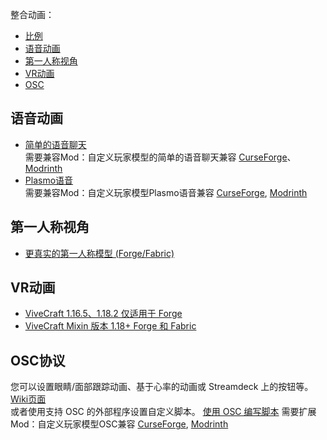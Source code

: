 整合动画：
- [比例](https://github.com/tom5454/CustomPlayerModels/wiki/Scaling)
- [语音动画](#语音动画)
- [第一人称视角](#第一人称视角)
- [VR动画](#VR动画)
- [OSC](#osc协议)

## 语音动画
- [简单的语音聊天](https://www.curseforge.com/minecraft/mc-mods/simple-voice-chat)  
需要兼容Mod：自定义玩家模型的简单的语音聊天兼容 [CurseForge](https://www.curseforge.com/minecraft/mc-mods/cpmsvcc)、[Modrinth](https://modrinth.com/mod/cpmsvcc)
- [Plasmo语音](https://www.curseforge.com/minecraft/mc-mods/plasmo-voice)  
需要兼容Mod：自定义玩家模型Plasmo语音兼容 [CurseForge](https://www.curseforge.com/minecraft/mc-mods/cpmpvc), [Modrinth](https://modrinth.com/mod/cpmpvc)  

## 第一人称视角
- [更真实的第一人称模型 (Forge/Fabric)](https://www.curseforge.com/minecraft/mc-mods/first-person-model)

## VR动画
- [ViveCraft 1.16.5、1.18.2 仅适用于 Forge](https://www.vivecraft.org/)
- [ViveCraft Mixin 版本 1.18+ Forge 和 Fabric](https://www.curseforge.com/minecraft/mc-mods/vivecraft)

## OSC协议
您可以设置眼睛/面部跟踪动画、基于心率的动画或 Streamdeck 上的按钮等。 
[Wiki页面](https://github.com/tom5454/CustomPlayerModels/wiki/OSC-Setup)  
或者使用支持 OSC 的外部程序设置自定义脚本。 [使用 OSC 编写脚本](https://github.com/tom5454/CustomPlayerModels/wiki/OSC-Setup#Scripting)
需要扩展Mod：自定义玩家模型OSC兼容 [CurseForge](https://www.curseforge.com/minecraft/mc-mods/cpmoscc), [Modrinth](https://modrinth.com/mod/cpmoscc)